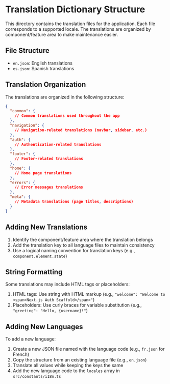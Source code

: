 # Translation Dictionary Structure

This directory contains the translation files for the application. Each file corresponds to a supported locale. The translations are organized by component/feature area to make maintenance easier.

## File Structure

- `en.json`: English translations
- `es.json`: Spanish translations

## Translation Organization

The translations are organized in the following structure:

```json
{
  "common": {
    // Common translations used throughout the app
  },
  "navigation": {
    // Navigation-related translations (navbar, sidebar, etc.)
  },
  "auth": {
    // Authentication-related translations
  },
  "footer": {
    // Footer-related translations
  },
  "home": {
    // Home page translations
  },
  "errors": {
    // Error messages translations
  },
  "meta": {
    // Metadata translations (page titles, descriptions)
  }
}
```

## Adding New Translations

1. Identify the component/feature area where the translation belongs
2. Add the translation key to all language files to maintain consistency
3. Use a logical naming convention for translation keys (e.g., `component.element.state`)

## String Formatting

Some translations may include HTML tags or placeholders:

1. HTML tags: Use string with HTML markup (e.g., `"welcome": "Welcome to <span>Next.js Auth Scaffold</span>"`)
2. Placeholders: Use curly braces for variable substitution (e.g., `"greeting": "Hello, {username}!"`)

## Adding New Languages

To add a new language:

1. Create a new JSON file named with the language code (e.g., `fr.json` for French)
2. Copy the structure from an existing language file (e.g., `en.json`)
3. Translate all values while keeping the keys the same
4. Add the new language code to the `locales` array in `src/constants/i18n.ts` 